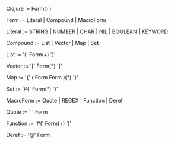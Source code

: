 
Clojure   :=  Form(+)
    
Form	  :=  Literal  |  Compound  |  MacroForm

Literal   :=  STRING  |  NUMBER  |  CHAR  |  NIL  |  BOOLEAN  |  KEYWORD

Compound  :=  List  |  Vector  |  Map  |  Set
    
List      :=  '('  Form(+)  ')'
    
Vector    :=  '['  Form(*)  ']'
    
Map       :=  '{'  ( Form  Form )(*)  '}'

Set       :=  '#{'  Form(*)  '}'
        
MacroForm :=  Quote  |  REGEX  |   Function  |  Deref  

Quote     :=  '\''  Form

Function  :=  '#('  Form(+)  ')'

Deref     :=  '@'  Form
